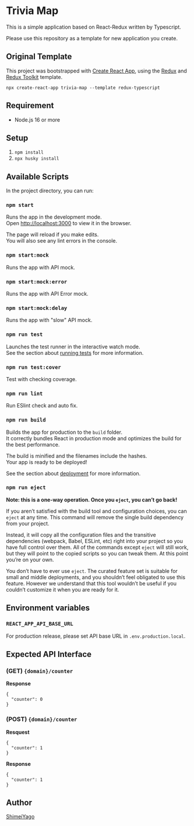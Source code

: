 # Trivia Map

This is a simple application based on React-Redux written by Typescript.

Please use this repository as a template for new application you create.

## Original Template

This project was bootstrapped with [Create React App](https://github.com/facebook/create-react-app), using the [Redux](https://redux.js.org/) and [Redux Toolkit](https://redux-toolkit.js.org/) template.

`npx create-react-app trivia-map --template redux-typescript`

## Requirement

- Node.js 16 or more

## Setup
1. `npm install`
2. `npx husky install`

## Available Scripts

In the project directory, you can run:

### `npm start`

Runs the app in the development mode.<br />
Open [http://localhost:3000](http://localhost:3000) to view it in the browser.

The page will reload if you make edits.<br />
You will also see any lint errors in the console.

### `npm start:mock`

Runs the app with API mock.

### `npm start:mock:error`

Runs the app with API Error mock.

### `npm start:mock:delay`

Runs the app with "slow" API mock.

### `npm run test`

Launches the test runner in the interactive watch mode.<br />
See the section about [running tests](https://facebook.github.io/create-react-app/docs/running-tests) for more information.

### `npm run test:cover`

Test with checking coverage.

### `npm run lint`

Run ESlint check and auto fix.

### `npm run build`

Builds the app for production to the `build` folder.<br />
It correctly bundles React in production mode and optimizes the build for the best performance.

The build is minified and the filenames include the hashes.<br />
Your app is ready to be deployed!

See the section about [deployment](https://facebook.github.io/create-react-app/docs/deployment) for more information.

### `npm run eject`

**Note: this is a one-way operation. Once you `eject`, you can’t go back!**

If you aren’t satisfied with the build tool and configuration choices, you can `eject` at any time. This command will remove the single build dependency from your project.

Instead, it will copy all the configuration files and the transitive dependencies (webpack, Babel, ESLint, etc) right into your project so you have full control over them. All of the commands except `eject` will still work, but they will point to the copied scripts so you can tweak them. At this point you’re on your own.

You don’t have to ever use `eject`. The curated feature set is suitable for small and middle deployments, and you shouldn’t feel obligated to use this feature. However we understand that this tool wouldn’t be useful if you couldn’t customize it when you are ready for it.

## Environment variables

### `REACT_APP_API_BASE_URL`

For production release, please set API base URL in `.env.production.local`.

## Expected API Interface

### (GET) `{domain}/counter`
**Response**
```
{
  "counter": 0
}
```

### (POST) `{domain}/counter`
**Resquest**
```
{
  "counter": 1
}
```

**Response**
```
{
  "counter": 1
}
```

## Author
[ShimeiYago](https://github.com/ShimeiYago)
